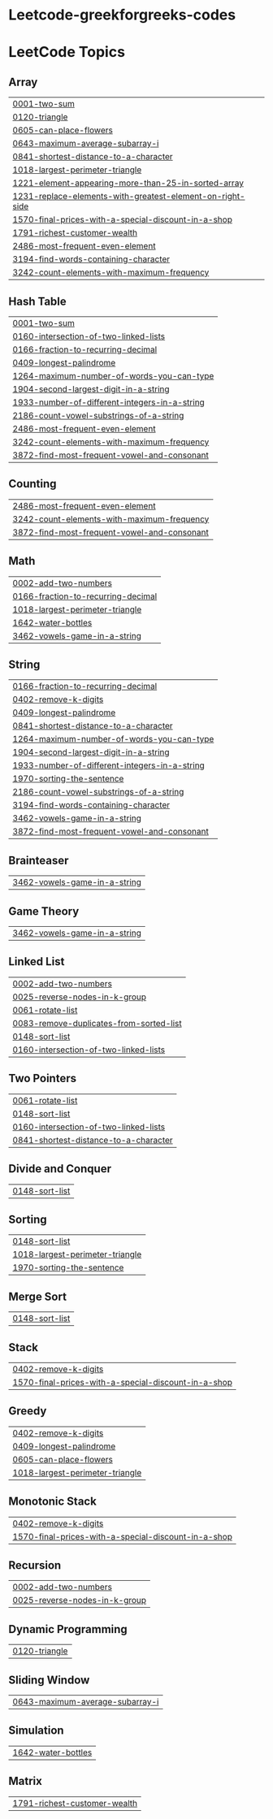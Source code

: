 # Leetcode-greekforgreeks-codes
<!---LeetCode Topics Start-->
# LeetCode Topics
## Array
|  |
| ------- |
| [0001-two-sum](https://github.com/VamshiBhukya1/Leetcode-greekforgreeks-codes/tree/master/0001-two-sum) |
| [0120-triangle](https://github.com/VamshiBhukya1/Leetcode-greekforgreeks-codes/tree/master/0120-triangle) |
| [0605-can-place-flowers](https://github.com/VamshiBhukya1/Leetcode-greekforgreeks-codes/tree/master/0605-can-place-flowers) |
| [0643-maximum-average-subarray-i](https://github.com/VamshiBhukya1/Leetcode-greekforgreeks-codes/tree/master/0643-maximum-average-subarray-i) |
| [0841-shortest-distance-to-a-character](https://github.com/VamshiBhukya1/Leetcode-greekforgreeks-codes/tree/master/0841-shortest-distance-to-a-character) |
| [1018-largest-perimeter-triangle](https://github.com/VamshiBhukya1/Leetcode-greekforgreeks-codes/tree/master/1018-largest-perimeter-triangle) |
| [1221-element-appearing-more-than-25-in-sorted-array](https://github.com/VamshiBhukya1/Leetcode-greekforgreeks-codes/tree/master/1221-element-appearing-more-than-25-in-sorted-array) |
| [1231-replace-elements-with-greatest-element-on-right-side](https://github.com/VamshiBhukya1/Leetcode-greekforgreeks-codes/tree/master/1231-replace-elements-with-greatest-element-on-right-side) |
| [1570-final-prices-with-a-special-discount-in-a-shop](https://github.com/VamshiBhukya1/Leetcode-greekforgreeks-codes/tree/master/1570-final-prices-with-a-special-discount-in-a-shop) |
| [1791-richest-customer-wealth](https://github.com/VamshiBhukya1/Leetcode-greekforgreeks-codes/tree/master/1791-richest-customer-wealth) |
| [2486-most-frequent-even-element](https://github.com/VamshiBhukya1/Leetcode-greekforgreeks-codes/tree/master/2486-most-frequent-even-element) |
| [3194-find-words-containing-character](https://github.com/VamshiBhukya1/Leetcode-greekforgreeks-codes/tree/master/3194-find-words-containing-character) |
| [3242-count-elements-with-maximum-frequency](https://github.com/VamshiBhukya1/Leetcode-greekforgreeks-codes/tree/master/3242-count-elements-with-maximum-frequency) |
## Hash Table
|  |
| ------- |
| [0001-two-sum](https://github.com/VamshiBhukya1/Leetcode-greekforgreeks-codes/tree/master/0001-two-sum) |
| [0160-intersection-of-two-linked-lists](https://github.com/VamshiBhukya1/Leetcode-greekforgreeks-codes/tree/master/0160-intersection-of-two-linked-lists) |
| [0166-fraction-to-recurring-decimal](https://github.com/VamshiBhukya1/Leetcode-greekforgreeks-codes/tree/master/0166-fraction-to-recurring-decimal) |
| [0409-longest-palindrome](https://github.com/VamshiBhukya1/Leetcode-greekforgreeks-codes/tree/master/0409-longest-palindrome) |
| [1264-maximum-number-of-words-you-can-type](https://github.com/VamshiBhukya1/Leetcode-greekforgreeks-codes/tree/master/1264-maximum-number-of-words-you-can-type) |
| [1904-second-largest-digit-in-a-string](https://github.com/VamshiBhukya1/Leetcode-greekforgreeks-codes/tree/master/1904-second-largest-digit-in-a-string) |
| [1933-number-of-different-integers-in-a-string](https://github.com/VamshiBhukya1/Leetcode-greekforgreeks-codes/tree/master/1933-number-of-different-integers-in-a-string) |
| [2186-count-vowel-substrings-of-a-string](https://github.com/VamshiBhukya1/Leetcode-greekforgreeks-codes/tree/master/2186-count-vowel-substrings-of-a-string) |
| [2486-most-frequent-even-element](https://github.com/VamshiBhukya1/Leetcode-greekforgreeks-codes/tree/master/2486-most-frequent-even-element) |
| [3242-count-elements-with-maximum-frequency](https://github.com/VamshiBhukya1/Leetcode-greekforgreeks-codes/tree/master/3242-count-elements-with-maximum-frequency) |
| [3872-find-most-frequent-vowel-and-consonant](https://github.com/VamshiBhukya1/Leetcode-greekforgreeks-codes/tree/master/3872-find-most-frequent-vowel-and-consonant) |
## Counting
|  |
| ------- |
| [2486-most-frequent-even-element](https://github.com/VamshiBhukya1/Leetcode-greekforgreeks-codes/tree/master/2486-most-frequent-even-element) |
| [3242-count-elements-with-maximum-frequency](https://github.com/VamshiBhukya1/Leetcode-greekforgreeks-codes/tree/master/3242-count-elements-with-maximum-frequency) |
| [3872-find-most-frequent-vowel-and-consonant](https://github.com/VamshiBhukya1/Leetcode-greekforgreeks-codes/tree/master/3872-find-most-frequent-vowel-and-consonant) |
## Math
|  |
| ------- |
| [0002-add-two-numbers](https://github.com/VamshiBhukya1/Leetcode-greekforgreeks-codes/tree/master/0002-add-two-numbers) |
| [0166-fraction-to-recurring-decimal](https://github.com/VamshiBhukya1/Leetcode-greekforgreeks-codes/tree/master/0166-fraction-to-recurring-decimal) |
| [1018-largest-perimeter-triangle](https://github.com/VamshiBhukya1/Leetcode-greekforgreeks-codes/tree/master/1018-largest-perimeter-triangle) |
| [1642-water-bottles](https://github.com/VamshiBhukya1/Leetcode-greekforgreeks-codes/tree/master/1642-water-bottles) |
| [3462-vowels-game-in-a-string](https://github.com/VamshiBhukya1/Leetcode-greekforgreeks-codes/tree/master/3462-vowels-game-in-a-string) |
## String
|  |
| ------- |
| [0166-fraction-to-recurring-decimal](https://github.com/VamshiBhukya1/Leetcode-greekforgreeks-codes/tree/master/0166-fraction-to-recurring-decimal) |
| [0402-remove-k-digits](https://github.com/VamshiBhukya1/Leetcode-greekforgreeks-codes/tree/master/0402-remove-k-digits) |
| [0409-longest-palindrome](https://github.com/VamshiBhukya1/Leetcode-greekforgreeks-codes/tree/master/0409-longest-palindrome) |
| [0841-shortest-distance-to-a-character](https://github.com/VamshiBhukya1/Leetcode-greekforgreeks-codes/tree/master/0841-shortest-distance-to-a-character) |
| [1264-maximum-number-of-words-you-can-type](https://github.com/VamshiBhukya1/Leetcode-greekforgreeks-codes/tree/master/1264-maximum-number-of-words-you-can-type) |
| [1904-second-largest-digit-in-a-string](https://github.com/VamshiBhukya1/Leetcode-greekforgreeks-codes/tree/master/1904-second-largest-digit-in-a-string) |
| [1933-number-of-different-integers-in-a-string](https://github.com/VamshiBhukya1/Leetcode-greekforgreeks-codes/tree/master/1933-number-of-different-integers-in-a-string) |
| [1970-sorting-the-sentence](https://github.com/VamshiBhukya1/Leetcode-greekforgreeks-codes/tree/master/1970-sorting-the-sentence) |
| [2186-count-vowel-substrings-of-a-string](https://github.com/VamshiBhukya1/Leetcode-greekforgreeks-codes/tree/master/2186-count-vowel-substrings-of-a-string) |
| [3194-find-words-containing-character](https://github.com/VamshiBhukya1/Leetcode-greekforgreeks-codes/tree/master/3194-find-words-containing-character) |
| [3462-vowels-game-in-a-string](https://github.com/VamshiBhukya1/Leetcode-greekforgreeks-codes/tree/master/3462-vowels-game-in-a-string) |
| [3872-find-most-frequent-vowel-and-consonant](https://github.com/VamshiBhukya1/Leetcode-greekforgreeks-codes/tree/master/3872-find-most-frequent-vowel-and-consonant) |
## Brainteaser
|  |
| ------- |
| [3462-vowels-game-in-a-string](https://github.com/VamshiBhukya1/Leetcode-greekforgreeks-codes/tree/master/3462-vowels-game-in-a-string) |
## Game Theory
|  |
| ------- |
| [3462-vowels-game-in-a-string](https://github.com/VamshiBhukya1/Leetcode-greekforgreeks-codes/tree/master/3462-vowels-game-in-a-string) |
## Linked List
|  |
| ------- |
| [0002-add-two-numbers](https://github.com/VamshiBhukya1/Leetcode-greekforgreeks-codes/tree/master/0002-add-two-numbers) |
| [0025-reverse-nodes-in-k-group](https://github.com/VamshiBhukya1/Leetcode-greekforgreeks-codes/tree/master/0025-reverse-nodes-in-k-group) |
| [0061-rotate-list](https://github.com/VamshiBhukya1/Leetcode-greekforgreeks-codes/tree/master/0061-rotate-list) |
| [0083-remove-duplicates-from-sorted-list](https://github.com/VamshiBhukya1/Leetcode-greekforgreeks-codes/tree/master/0083-remove-duplicates-from-sorted-list) |
| [0148-sort-list](https://github.com/VamshiBhukya1/Leetcode-greekforgreeks-codes/tree/master/0148-sort-list) |
| [0160-intersection-of-two-linked-lists](https://github.com/VamshiBhukya1/Leetcode-greekforgreeks-codes/tree/master/0160-intersection-of-two-linked-lists) |
## Two Pointers
|  |
| ------- |
| [0061-rotate-list](https://github.com/VamshiBhukya1/Leetcode-greekforgreeks-codes/tree/master/0061-rotate-list) |
| [0148-sort-list](https://github.com/VamshiBhukya1/Leetcode-greekforgreeks-codes/tree/master/0148-sort-list) |
| [0160-intersection-of-two-linked-lists](https://github.com/VamshiBhukya1/Leetcode-greekforgreeks-codes/tree/master/0160-intersection-of-two-linked-lists) |
| [0841-shortest-distance-to-a-character](https://github.com/VamshiBhukya1/Leetcode-greekforgreeks-codes/tree/master/0841-shortest-distance-to-a-character) |
## Divide and Conquer
|  |
| ------- |
| [0148-sort-list](https://github.com/VamshiBhukya1/Leetcode-greekforgreeks-codes/tree/master/0148-sort-list) |
## Sorting
|  |
| ------- |
| [0148-sort-list](https://github.com/VamshiBhukya1/Leetcode-greekforgreeks-codes/tree/master/0148-sort-list) |
| [1018-largest-perimeter-triangle](https://github.com/VamshiBhukya1/Leetcode-greekforgreeks-codes/tree/master/1018-largest-perimeter-triangle) |
| [1970-sorting-the-sentence](https://github.com/VamshiBhukya1/Leetcode-greekforgreeks-codes/tree/master/1970-sorting-the-sentence) |
## Merge Sort
|  |
| ------- |
| [0148-sort-list](https://github.com/VamshiBhukya1/Leetcode-greekforgreeks-codes/tree/master/0148-sort-list) |
## Stack
|  |
| ------- |
| [0402-remove-k-digits](https://github.com/VamshiBhukya1/Leetcode-greekforgreeks-codes/tree/master/0402-remove-k-digits) |
| [1570-final-prices-with-a-special-discount-in-a-shop](https://github.com/VamshiBhukya1/Leetcode-greekforgreeks-codes/tree/master/1570-final-prices-with-a-special-discount-in-a-shop) |
## Greedy
|  |
| ------- |
| [0402-remove-k-digits](https://github.com/VamshiBhukya1/Leetcode-greekforgreeks-codes/tree/master/0402-remove-k-digits) |
| [0409-longest-palindrome](https://github.com/VamshiBhukya1/Leetcode-greekforgreeks-codes/tree/master/0409-longest-palindrome) |
| [0605-can-place-flowers](https://github.com/VamshiBhukya1/Leetcode-greekforgreeks-codes/tree/master/0605-can-place-flowers) |
| [1018-largest-perimeter-triangle](https://github.com/VamshiBhukya1/Leetcode-greekforgreeks-codes/tree/master/1018-largest-perimeter-triangle) |
## Monotonic Stack
|  |
| ------- |
| [0402-remove-k-digits](https://github.com/VamshiBhukya1/Leetcode-greekforgreeks-codes/tree/master/0402-remove-k-digits) |
| [1570-final-prices-with-a-special-discount-in-a-shop](https://github.com/VamshiBhukya1/Leetcode-greekforgreeks-codes/tree/master/1570-final-prices-with-a-special-discount-in-a-shop) |
## Recursion
|  |
| ------- |
| [0002-add-two-numbers](https://github.com/VamshiBhukya1/Leetcode-greekforgreeks-codes/tree/master/0002-add-two-numbers) |
| [0025-reverse-nodes-in-k-group](https://github.com/VamshiBhukya1/Leetcode-greekforgreeks-codes/tree/master/0025-reverse-nodes-in-k-group) |
## Dynamic Programming
|  |
| ------- |
| [0120-triangle](https://github.com/VamshiBhukya1/Leetcode-greekforgreeks-codes/tree/master/0120-triangle) |
## Sliding Window
|  |
| ------- |
| [0643-maximum-average-subarray-i](https://github.com/VamshiBhukya1/Leetcode-greekforgreeks-codes/tree/master/0643-maximum-average-subarray-i) |
## Simulation
|  |
| ------- |
| [1642-water-bottles](https://github.com/VamshiBhukya1/Leetcode-greekforgreeks-codes/tree/master/1642-water-bottles) |
## Matrix
|  |
| ------- |
| [1791-richest-customer-wealth](https://github.com/VamshiBhukya1/Leetcode-greekforgreeks-codes/tree/master/1791-richest-customer-wealth) |
<!---LeetCode Topics End-->